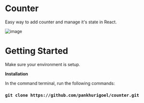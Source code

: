 # Counter

Easy way to add counter and manage it's state in React.

![image](https://user-images.githubusercontent.com/17561589/129349250-b475501c-22c2-4a95-8b57-ef8a46b690aa.png)


# Getting Started

Make sure your environment is setup.

**Installation**

In the command terminal, run the following commands:

### `git clone https://github.com/pankhurigoel/counter.git`

